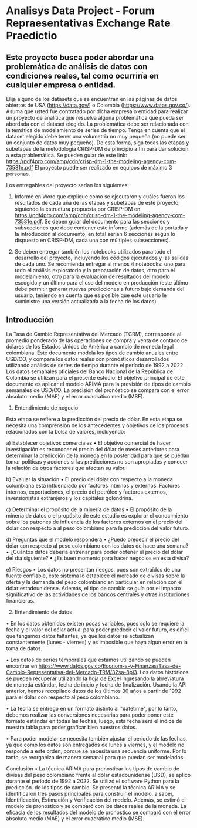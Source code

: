 # Analisys Data Project - Forum Repraesentativas Exchange Rate Praedictio

## Este proyecto busca poder abordar una problemática de análisis de datos con condiciones reales, tal como ocurriría en cualquier empresa o entidad.

Elija alguno de los datasets que se encuentran en las páginas de datos abiertos de USA (https://data.gov/) o Colombia (https://www.datos.gov.co/). Asuma que usted fue contratado por dicha empresa o entidad para realizar un proyecto de analítica que resuelva alguna problemática que pueda ser abordada con el dataset elegido. La problemática debe ser relacionada con la temática de modelamiento de series de tiempo.
Tenga en cuenta que el dataset elegido debe tener una volumetría no muy pequeña (no puede ser un conjunto de datos muy pequeño).
De esta forma, siga todas las etapas y subetapas de la metodología CRISP-DM de principio a fin para dar solución a esta problemática. Se pueden guiar de este link: https://pdf4pro.com/amp/cdn/crisp-dm-1-the-modeling-agency-com-73581e.pdf 
El proyecto puede ser realizado en equipos de máximo 3 personas.

Los entregables del proyecto serían los siguientes:

1.	Informe en Word que explique cómo se ejecutaron y cuáles fueron los resultados de cada una de las etapas y subetapas de este proyecto, siguiendo la estructura propuesta por CRISP-DM en https://pdf4pro.com/amp/cdn/crisp-dm-1-the-modeling-agency-com-73581e.pdf. Se deben guiar del documento para las secciones y subsecciones que debe contener este informe (además de la portada y la introducción al documento, en total serían 6 secciones según lo dispuesto en CRISP-DM, cada una con múltiples subsecciones).

2.	Se deben entregar también los notebooks utilizados para todo el desarrollo del proyecto, incluyendo los códigos ejecutados y las salidas de cada uno. Se recomienda entregar al menos 4 notebooks: uno para todo el análisis exploratorio y la preparación de datos, otro para el modelamiento, otro para la evaluación de resultados del modelo escogido y un último para el uso del modelo en producción (este último debe permitir generar nuevas predicciones a futuro bajo demanda del usuario, teniendo en cuenta que es posible que este usuario le suministre una versión actualizada a la fecha de los datos).

## Introducción

La Tasa de Cambio Representativa del Mercado (TCRM), corresponde al promedio ponderado de las operaciones de compra y venta de contado de dólares de los Estados Unidos de América a cambio de moneda legal colombiana.
Este documento modela los tipos de cambio anuales entre USD/CO, y compara los datos reales con pronósticos desarrollados utilizando análisis de series de tiempo durante el período de 1992 a 2022. Los datos semanales oficiales del Banco Nacional de la República de Colombia se utilizan para el presente estudio. El objetivo principal de este documento es aplicar el modelo ARIMA para la previsión de tipos de cambio semanales de USD/CO. La precisión del pronóstico se compara con el error absoluto medio (MAE) y el error cuadrático medio (MSE).

1.	Entendimiento de negocio

Esta etapa se refiere a la predicción del precio de dólar. En esta etapa se necesita una comprensión de los antecedentes y objetivos de los procesos relacionados con la bolsa de valores, incluyendo:

a)	Establecer objetivos comerciales
•	El objetivo comercial de hacer investigación es reconocer el precio del dólar de meses anteriores para determinar la predicción de la moneda en la posteridad para que se puedan tomar políticas y acciones si las predicciones no son apropiadas y conocer la relación de otros factores que afectan su valor.


b)	Evaluar la situación
•	El precio del dólar con respecto a la moneda colombiana está influenciado por factores internos y externos. Factores internos, exportaciones, el precio del petróleo y factores externos, inversionistas extranjeros y los capitales golondrina.


c)	Determinar el propósito de la minería de datos
•	El propósito de la minería de datos o el propósito de este estudio es explorar el conocimiento sobre los patrones de influencia de los factores externos en el precio del dólar con respecto a al peso colombiano para la predicción del valor futuro.


d)	Preguntas que el modelo responderá
•	¿Puedo predecir el precio del dólar con respecto al peso colombiano con los datos de hace una semana? 
•	¿Cuántos datos debería entrenar para poder obtener el precio del dólar del día siguiente?
•	¿Es buen momento para hacer negocios en esta divisa?

e)	Riesgos
•	Los datos no presentan riesgos, pues son extraídos de una fuente confiable, este sistema lo establece el mercado de divisas sobre la oferta y la demanda del peso colombiano en particular en relación con el dólar estadounidense. Además, el tipo de cambio se guía por el impacto significativo de las actividades de los bancos centrales y otras instituciones financieras. 


2.	Entendimiento de datos

•	En los datos obtenidos existen pocas variables, pues solo se requiere la fecha y el valor del dólar actual para poder predecir el valor futuro, es difícil que tengamos datos faltantes, ya que los datos se actualizan constantemente (lunes - viernes) y es imposible que haya algún error en la toma de datos.

•	Los datos de series temporales que estamos utilizando se pueden encontrar en https://www.datos.gov.co/Econom-a-y-Finanzas/Tasa-de-Cambio-Representativa-del-Mercado-TRM/32sa-8pi3. Los datos históricos se pueden recuperar utilizando la hoja de Excel ingresando la abreviatura de moneda estándar, fecha de inicio y fecha de finalización. Usando la API anterior, hemos recopilado datos de los últimos 30 años a partir de 1992 para el dólar con respecto al peso colombiano.

•	La fecha se entregó en un formato distinto al "datetime", por lo tanto, debemos realizar las conversiones necesarias para poder poner este formato estándar en todas las fechas, luego, esta fecha será el índice de nuestra tabla para poder graficar bien nuestros datos.

•	Para poder modelar se necesita también ajustar el periodo de las fechas, ya que como los datos son entregados de lunes a viernes, y el modelo no responde a este orden, porque se necesita una secuencia uniforme. Por lo tanto, se reorganiza de manera semanal para que puedan ser modelados.

Conclusión
•	La técnica ARIMA para pronosticar los tipos de cambio de divisas del peso colombiano frente al dólar estadounidense (USD), se aplicó durante el período de 1992 a 2022. Se utilizó el software Python para la predicción. de los tipos de cambio. Se presentó la técnica ARIMA y se identificaron tres pasos principales para construir el modelo, a saber, Identificación, Estimación y Verificación del modelo. Además, se estimó el modelo de pronóstico y se comparó con los datos reales de la moneda. La eficacia de los resultados del modelo de pronóstico se comparó con el error absoluto medio (MAE) y el error cuadrático medio (MSE).
